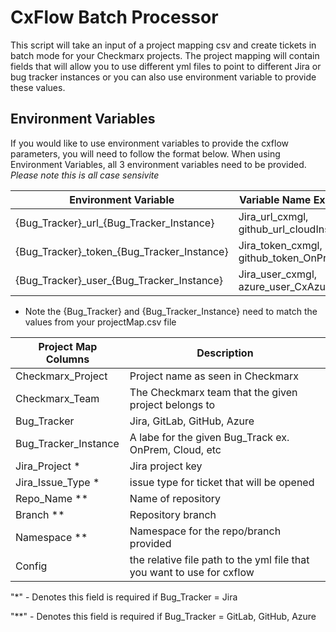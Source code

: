 # CxFlow Batch Processor
This script will take an input of a project mapping csv and create tickets in batch mode for your Checkmarx projects. The project mapping will contain fields that will allow you to use different yml files to point to different Jira or bug tracker instances or you can also use environment variable to provide these values. 

## Environment Variables
If you would like to use environment variables to provide the cxflow parameters, you will need to follow the format below. When using Environment Variables, all 3 environment variables need to be provided. *Please note this is all case sensivite*

Environment Variable | Variable Name Example | Value Example
---------------------|-----------------------|--------------
{Bug_Tracker}\_url\_{Bug_Tracker_Instance} |  Jira_url_cxmgl, github_url_cloudInstance | https://api.github.com/repos/
{Bug_Tracker}\_token\_{Bug_Tracker_Instance} | Jira_token_cxmgl, github_token_OnPrem | token1234
{Bug_Tracker}\_user\_{Bug_Tracker_Instance} | Jira_user_cxmgl, azure_user_CxAzure | user@email.com

- Note the {Bug_Tracker} and {Bug_Tracker_Instance} need to match the values from your projectMap.csv file 

Project Map Columns | Description
--------------------|------------
Checkmarx_Project | Project name as seen in Checkmarx
Checkmarx_Team | The Checkmarx team that the given project belongs to
Bug_Tracker | Jira, GitLab, GitHub, Azure
Bug_Tracker_Instance | A labe for the given Bug_Track ex. OnPrem, Cloud, etc
Jira_Project * | Jira project key
Jira_Issue_Type * | issue type for ticket that will be opened 
Repo_Name ** | Name of repository
Branch ** | Repository branch
Namespace ** | Namespace for the repo/branch provided
Config | the relative file path to the yml file that you want to use for cxflow

"*" - Denotes this field is required if Bug_Tracker = Jira

"**" - Denotes this field is required if Bug_Tracker = GitLab, GitHub, Azure
